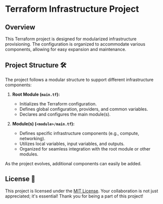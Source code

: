 # Terraform Infrastructure Project

## Overview

This Terraform project is designed for modularized infrastructure provisioning. The configuration is organized to accommodate various components, allowing for easy expansion and maintenance.

## Project Structure 🛠️

The project follows a modular structure to support different infrastructure components:

1. **Root Module (`main.tf`):**
   - Initializes the Terraform configuration.
   - Defines global configuration, providers, and common variables.
   - Declares and configures the main module(s).

2. **Module(s) (`<module>/main.tf`):**
   - Defines specific infrastructure components (e.g., compute, networking).
   - Utilizes local variables, input variables, and outputs.
   - Organized for seamless integration with the root module or other modules.

As the project evolves, additional components can easily be added.

## License 📝

This project is licensed under the [MIT License](https://choosealicense.com/licenses/mit/). Your collaboration is not just appreciated; it's essential! Thank you for being a part of this project!
